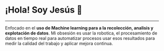 # ¡Hola! Soy Jesús 👋
---
Enfocado en el **uso de Machine learning para a la recolección, analisis y explotación de datos**. Mi obsesión es usar la robotica, el procesamiento de datos en tiempo real para automatizar procesos usar esos resultados para medir la calidad del trabajo y aplicar mejora continua.

<!-- ## Contactame
--- -->

<!--
Fuente:
- Etiquetas/parches: https://shields.io/badges
- Headmap 3D: https://github.com/yoshi389111/github-profile-3d-contrib

Inspiration:
- https://github.com/igijon


- 🔭 I’m currently working on ...
- 🌱 I’m currently learning ...
- 👯 I’m looking to collaborate on ...
- 🤔 I’m looking for help with ...
- 💬 Ask me about ...
- 📫 How to reach me: ...
- 😄 Pronouns: ...
- ⚡ Fun fact: ...
-->
